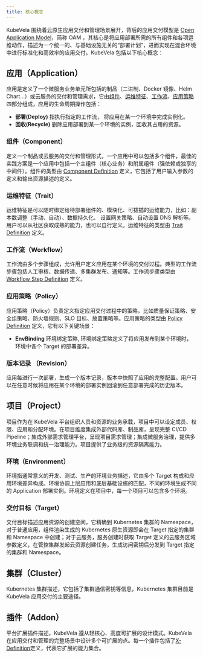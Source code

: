 ```yaml
---
title: 核心概念
---
```


KubeVela 围绕着云原生应用交付和管理场景展开，背后的应用交付模型是 [Open Application Model](../platform-engineers/oam/oam-model)，简称 OAM ，其核心是将应用部署所需的所有组件和各项运维动作，描述为一个统一的、与基础设施无关的“部署计划”，进而实现在混合环境中进行标准化和高效率的应用交付。KubeVela 包括以下核心概念：

## 应用（Application）

应用是定义了一个微服务业务单元所包括的制品（二进制、Docker 镜像、Helm Chart...）或云服务的交付和管理需求，它由[组件](#组件（component）)、[运维特征](#运维特征（Trait）)、[工作流](#工作流（workflow）)、[应用策略](#应用策略（Policy）)四部分组成，应用的生命周期操作包括：

- <b>部署(Deploy)</b> 指执行指定的工作流， 将应用在某一个环境中完成实例化。
- <b>回收(Recycle)</b> 删除应用部署到某一个环境的实例，回收其占用的资源。

### 组件（Component）

定义一个制品或云服务的交付和管理形式，一个应用中可以包括多个组件，最佳的实践方案是一个应用中包括一个主组件（核心业务）和附属组件（强依赖或独享的中间件）。组件的类型由 [Component Definition](../platform-engineers/oam/x-definition#组件定义（componentdefinition）) 定义，它包括了用户输入参数的定义和输出资源描述的定义。

### 运维特征（Trait）

运维特征是可以随时绑定给待部署组件的、模块化、可拔插的运维能力，比如：副本数调整（手动、自动）、数据持久化、 设置网关策略、自动设置 DNS 解析等。用户可以从社区获取成熟的能力，也可以自行定义。运维特征的类型由 [Trait Definition](../platform-engineers/oam/x-definition#运维特征定义（traitdefinition）) 定义。

### 工作流（Workflow）

工作流由多个步骤组成，允许用户定义应用在某个环境的交付过程。典型的工作流步骤包括人工审核、数据传递、多集群发布、通知等。工作流步骤类型由 [Workflow Step Definition](../platform-engineers/oam/x-definition#工作流节点定义（workflowstepdefinition）) 定义。

### 应用策略（Policy）

应用策略（Policy）负责定义指定应用交付过程中的策略，比如质量保证策略、安全组策略、防火墙规则、SLO 目标、放置策略等。应用策略的类型由 [Policy Definition](../platform-engineers/oam/x-definition#应用策略定义（policydefinition）) 定义，它有以下关键场景：

- <b>EnvBinding</b> 环境绑定策略, 环境绑定策略定义了将应用发布到某个环境时，环境中各个 Target 的部署差异。

### 版本记录 （Revision）

应用每进行一次部署，生成一个版本记录，版本中快照了应用的完整配置。用户可以在任意时候将应用在某个环境的部署实例回滚到任意部署完成的历史版本。

## 项目（Project）

项目作为在 KubeVela 平台组织人员和资源的业务承载，项目中可以设定成员、权限、应用和分配环境。在项目维度集成外部代码库、制品库，呈现完整 CI/CD Pipeline；集成外部需求管理平台，呈现项目需求管理；集成微服务治理，提供多环境业务联调和统一治理能力。项目提供了业务级的资源隔离能力。

### 环境（Environment）

环境指通常意义的开发、测试、生产的环境业务描述，它由多个 Target 构成和应用环境差异构成。环境协调上层应用和底层基础设施的匹配，不同的环境生成不同的 Application 部署实例。环境定义在项目中，每一个项目可以包含多个环境。

### 交付目标（Target）

交付目标描述应用资源的创建空间，它精确到 Kubernetes 集群的 Namespace，对于普通应用，组件渲染生成的 Kubernetes 原生资源即会在 Target 指定的集群和 Namespace 中创建；对于云服务，服务创建时获取 Target 定义的云服务区域参数定义，在管控集群发起云资源创建任务，生成访问密钥后分发到 Target 指定的集群和 Namespace。

## 集群（Cluster）

Kubernetes 集群描述，它包括了集群通信密钥等信息，Kubernetes 集群目前是 KubeVela 应用交付的主要途径。

## 插件（Addon）

平台扩展插件描述，KubeVela 遵从轻核心、高度可扩展的设计模式。KubeVela 在应用交付和管理的完整场景中设计多个可扩展的点。每一个插件包括了[X-Definition](../platform-engineers/oam/x-definition)定义，代表它扩展的能力集合。
